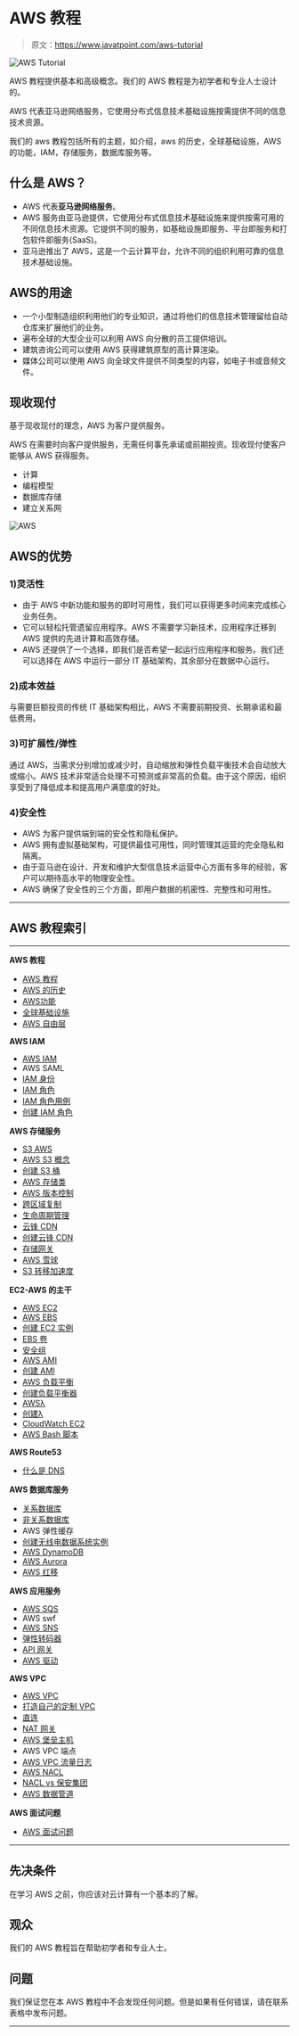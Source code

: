# AWS 教程

> 原文：<https://www.javatpoint.com/aws-tutorial>

![AWS Tutorial](img/cd80144c2567a54f92d351dca2613424.png)

AWS 教程提供基本和高级概念。我们的 AWS 教程是为初学者和专业人士设计的。

AWS 代表亚马逊网络服务，它使用分布式信息技术基础设施按需提供不同的信息技术资源。

我们的 aws 教程包括所有的主题，如介绍，aws 的历史，全球基础设施，AWS 的功能，IAM，存储服务，数据库服务等。

## 什么是 AWS？

*   AWS 代表**亚马逊网络服务**。
*   AWS 服务由亚马逊提供，它使用分布式信息技术基础设施来提供按需可用的不同信息技术资源。它提供不同的服务，如基础设施即服务、平台即服务和打包软件即服务(SaaS)。
*   亚马逊推出了 AWS，这是一个云计算平台，允许不同的组织利用可靠的信息技术基础设施。

## AWS的用途

*   一个小型制造组织利用他们的专业知识，通过将他们的信息技术管理留给自动仓库来扩展他们的业务。
*   遍布全球的大型企业可以利用 AWS 向分散的员工提供培训。
*   建筑咨询公司可以使用 AWS 获得建筑原型的高计算渲染。
*   媒体公司可以使用 AWS 向全球文件提供不同类型的内容，如电子书或音频文件。

## 现收现付

基于现收现付的理念，AWS 为客户提供服务。

AWS 在需要时向客户提供服务，无需任何事先承诺或前期投资。现收现付使客户能够从 AWS 获得服务。

*   计算
*   编程模型
*   数据库存储
*   建立关系网

![AWS](img/41a283f0245e612843ec4ddd2af2b11b.png)

## AWS的优势

### 1)灵活性

*   由于 AWS 中新功能和服务的即时可用性，我们可以获得更多时间来完成核心业务任务。
*   它可以轻松托管遗留应用程序。AWS 不需要学习新技术，应用程序迁移到 AWS 提供的先进计算和高效存储。
*   AWS 还提供了一个选择，即我们是否希望一起运行应用程序和服务。我们还可以选择在 AWS 中运行一部分 IT 基础架构，其余部分在数据中心运行。

### 2)成本效益

与需要巨额投资的传统 IT 基础架构相比，AWS 不需要前期投资、长期承诺和最低费用。

### 3)可扩展性/弹性

通过 AWS，当需求分别增加或减少时，自动缩放和弹性负载平衡技术会自动放大或缩小。AWS 技术非常适合处理不可预测或非常高的负载。由于这个原因，组织享受到了降低成本和提高用户满意度的好处。

### 4)安全性

*   AWS 为客户提供端到端的安全性和隐私保护。
*   AWS 拥有虚拟基础架构，可提供最佳可用性，同时管理其运营的完全隐私和隔离。
*   由于亚马逊在设计、开发和维护大型信息技术运营中心方面有多年的经验，客户可以期待高水平的物理安全性。
*   AWS 确保了安全性的三个方面，即用户数据的机密性、完整性和可用性。

* * *

## AWS 教程索引

* * *

**AWS 教程**

*   [AWS 教程](aws-tutorial)
*   [AWS 的历史](history-of-aws)
*   [AWS功能](features-of-aws)
*   [全球基础设施](aws-global-infrastructure)
*   [AWS 自由层](aws-free-tier)

**AWS IAM**

*   [AWS IAM](aws-iam)
*   AWS SAML
*   [IAM 身份](aws-iam-identities)
*   [IAM 角色](aws-iam-roles)
*   [IAM 角色用例](aws-iam-roles-use-cases)
*   [创建 IAM 角色](aws-creating-iam-roles)

**AWS 存储服务**

*   [S3 AWS](aws-s3)
*   [AWS S3 概念](aws-s3-concepts)
*   [创建 S3 桶](aws-creating-s3-bucket)
*   [AWS 存储类](aws-storage-classes)
*   [AWS 版本控制](aws-versioning)
*   [跨区域复制](aws-cross-region-replication)
*   [生命周期管理](aws-lifecycle-management)
*   [云锋 CDN](aws-cloudfront-cdn)
*   [创建云锋 CDN](aws-creating-a-cloudfront-cdn)
*   [存储网关](aws-storage-gateway)
*   [AWS 雪球](aws-snowball)
*   [S3 转移加速度](aws-s3-transfer-acceleration)

**EC2-AWS 的主干**

*   [AWS EC2](aws-ec2)
*   [AWS EBS](aws-ebs)
*   [创建 EC2 实例](aws-ec2-creating-an-instance)
*   [EBS 卷](aws-ebs-volume)
*   [安全组](aws-security-group)
*   [AWS AMI](aws-ami)
*   [创建 AMI](aws-creating-an-ami)
*   [AWS 负载平衡](aws-load-balancing)
*   [创建负载平衡器](aws-creating-load-balancer)
*   [AWSλ](aws-lambda)
*   [创建λ](aws-creating-a-lambda)
*   [CloudWatch EC2](aws-cloudwatch-ec2)
*   [AWS Bash 脚本](aws-bash-script)

**AWS Route53**

*   [什么是 DNS](aws-dns)

**AWS 数据库服务**

*   [关系数据库](aws-relational-databases)
*   [非关系数据库](aws-non-relational-database)
*   AWS 弹性缓存
*   [创建无线电数据系统实例](creating-an-rds-instance-in-aws)
*   [AWS DynamoDB](aws-dynamodb)
*   [AWS Aurora](aws-aurora)
*   [AWS 红移](aws-redshift)

**AWS 应用服务**

*   [AWS SQS](aws-sqs)
*   AWS swf
*   [AWS SNS](aws-sns)
*   [弹性转码器](aws-elastic-transcoder)
*   [API 网关](aws-api-gateway)
*   [AWS 驱动](aws-kinesis)

**AWS VPC**

*   [AWS VPC](aws-vpc)
*   [打造自己的定制 VPC](creating-your-own-custom-vpc)
*   [直连](aws-direct-connect)
*   [NAT 网关](aws-nat-gateways)
*   [AWS 堡垒主机](aws-bastion-host)
*   AWS VPC 端点
*   [AWS VPC 流量日志](aws-vpc-flowlogs)
*   [AWS NACL](aws-nacl)
*   [NACL vs 保安集团](aws-nacl-vs-security-group)
*   [AWS 数据管道](aws-data-pipeline)

**AWS 面试问题**

*   [AWS 面试问题](aws-interview-questions)

* * *

## 先决条件

在学习 AWS 之前，你应该对云计算有一个基本的了解。

## 观众

我们的 AWS 教程旨在帮助初学者和专业人士。

## 问题

我们保证您在本 AWS 教程中不会发现任何问题。但是如果有任何错误，请在联系表格中发布问题。

* * *